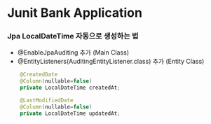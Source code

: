 # Junit Bank Application

### Jpa LocalDateTime 자동으로 생성하는 법
- @EnableJpaAuditing 추가 (Main Class)
- @EntityListeners(AuditingEntityListener.class) 추가 (Entity Class)

```java
    @CreatedDate
    @Column(nullable=false)
    private LocalDateTime createdAt;

    @LastModifiedDate
    @Column(nullable=false)
    private LocalDateTime updatedAt;
```


